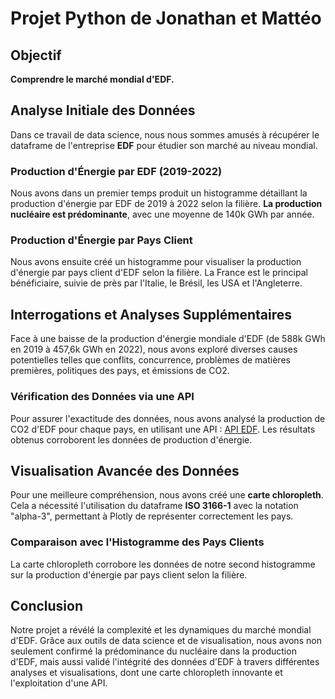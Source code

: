 # Projet Python de Jonathan et Mattéo

## Objectif
**Comprendre le marché mondial d'EDF.**

## Analyse Initiale des Données
Dans ce travail de data science, nous nous sommes amusés à récupérer le dataframe de l'entreprise **EDF** pour étudier son marché au niveau mondial. 

### Production d'Énergie par EDF (2019-2022)
Nous avons dans un premier temps produit un histogramme détaillant la production d'énergie par EDF de 2019 à 2022 selon la filière. **La production nucléaire est prédominante**, avec une moyenne de 140k GWh par année.

### Production d'Énergie par Pays Client
Nous avons ensuite créé un histogramme pour visualiser la production d'énergie par pays client d'EDF selon la filière. La France est le principal bénéficiaire, suivie de près par l'Italie, le Brésil, les USA et l'Angleterre.

## Interrogations et Analyses Supplémentaires
Face à une baisse de la production d'énergie mondiale d'EDF (de 588k GWh en 2019 à 457,6k GWh en 2022), nous avons exploré diverses causes potentielles telles que conflits, concurrence, problèmes de matières premières, politiques des pays, et émissions de CO2.

### Vérification des Données via une API
Pour assurer l'exactitude des données, nous avons analysé la production de CO2 d'EDF pour chaque pays, en utilisant une API : [API EDF](https://opendata.edf.fr/explore/dataset/emissions-de-co2-consolidees-par-pays-du-groupe-edf/api/?disjunctive.perimetre_spatial&sort=-tri). Les résultats obtenus corroborent les données de production d'énergie.

## Visualisation Avancée des Données
Pour une meilleure compréhension, nous avons créé une **carte chloropleth**. Cela a nécessité l'utilisation du dataframe **ISO 3166-1** avec la notation "alpha-3", permettant à Plotly de représenter correctement les pays.

### Comparaison avec l'Histogramme des Pays Clients
La carte chloropleth corrobore les données de notre second histogramme sur la production d'énergie par pays client selon la filière.

## Conclusion
Notre projet a révélé la complexité et les dynamiques du marché mondial d'EDF. Grâce aux outils de data science et de visualisation, nous avons non seulement confirmé la prédominance du nucléaire dans la production d'EDF, mais aussi validé l'intégrité des données d'EDF à travers différentes analyses et visualisations, dont une carte chloropleth innovante et l'exploitation d'une API.
